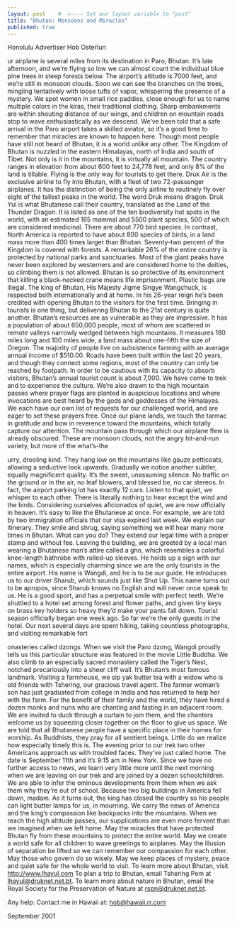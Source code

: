 ```yaml
---
layout: post    #  <---- Set our layout variable to "post"
title: "Bhutan: Monsoons and Miracles"  
published: true
---
```


Honolulu Advertiser Hob Osterlun

ur airplane is several miles from its destination in Paro, 
Bhutan. It’s late afternoon, and we’re flying so low we can 
almost count the individual blue pine trees in steep 
forests below. The airport’s altitude is 7000 feet, and 
we’re still in monsoon clouds. Soon we can see the branches 
on the trees, mingling tentatively with loose tufts of 
vapor, whispering the presence of a mystery. We spot women 
in small rice paddies, close enough for us to name multiple 
colors in the kiras, their traditional clothing. Sharp 
embankments are within shouting distance of our wings, and 
children on mountain roads stop to wave enthusiastically as 
we descend. We’ve been told that a safe arrival in the Paro 
airport takes a skilled aviator, so it’s a good time to 
remember that miracles are known to happen here. Though 
most people have still not heard of Bhutan, it is a world 
unlike any other. 
The Kingdom of Bhutan is nuzzled in the eastern Himalayas, 
north of India and south of Tibet. Not only is it in the 
mountains, it is virtually all mountain. The country ranges 
in elevation from about 600 feet to 24,778 feet, and only 
8% of the land is tillable. Flying is the only way for 
tourists to get there. Druk Air is the exclusive airline to 
fly into Bhutan, with a fleet of two 72-passenger 
airplanes. It has the distinction of being the only airline 
to routinely fly over eight of the tallest peaks in the 
world. 
The word Druk means dragon. Druk Yul is what Bhutanese call 
their country, translated as the Land of the Thunder 
Dragon. It is listed as one of the ten biodiversity hot 
spots in the world, with an estimated 165 mammal and 5500 
plant species, 500 of which are considered medicinal. There 
are about 770 bird species. In contrast, North America is 
reported to have about 800 species of birds, in a land mass 
more than 400 times larger than Bhutan. Seventy-two percent 
of the Kingdom is covered with forests. A remarkable 26% of 
the entire country is protected by national parks and 
sanctuaries. Most of the giant peaks have never been 
explored by westerners and are considered home to the 
deities, so climbing them is not allowed. Bhutan is so 
protective of its environment that killing a black-necked 
crane means life imprisonment. Plastic bags are illegal. 
The king of Bhutan, His Majesty Jigme Singye Wangchuck, is 
respected both internationally and at home. In his 26-year 
reign he’s been credited with opening Bhutan to the 
visitors for the first time. Bringing in tourists is one 
thing, but delivering Bhutan to the 21st century is quite 
another. Bhutan’s resources are as vulnerable as they are 
impressive. It has a population of about 650,000 people, 
most of whom are scattered in remote valleys narrowly 
wedged between high mountains. It measures 180 miles long 
and 100 miles wide, a land mass about one-fifth the size of 
Oregon. The majority of people live on subsistence farming 
with an average annual income of $510.00. Roads have been 
built within the last 20 years, and though they connect 
some regions, most of the country can only be reached by 
footpath. In order to be cautious with its capacity to 
absorb visitors, Bhutan’s annual tourist count is about 
7,000. 
We have come to trek and to experience the culture. We’re 
also drawn to the high mountain passes where prayer flags 
are planted in auspicious locations and where invocations 
are best heard by the gods and goddesses of the Himalayas. 
We each have our own list of requests for our challenged 
world, and are eager to set these prayers free. Once our 
plane lands, we touch the tarmac in gratitude and bow in 
reverence toward the mountains, which totally capture our 
attention. The mountain pass through which our airplane 
flew is already obscured. These are monsoon clouds, not the 
angry hit-and-run variety, but more of the what’s-the

urry, drooling kind. They hang low on the mountains like 
gauze petticoats, allowing a seductive look upwards. 
Gradually we notice another subtler, equally magnificent 
quality. It’s the sweet, unassuming silence. No traffic on 
the ground or in the air, no leaf blowers, and blessed be, 
no car stereos. In fact, the airport parking lot has 
exactly 12 cars. Listen to that quiet, we whisper to each 
other. There is literally nothing to hear except the wind 
and the birds. Considering ourselves aficionados of quiet, 
we are now officially in heaven. 
It’s easy to like the Bhutanese at once. For example, we 
are told by two immigration officials that our visa expired 
last week. We explain our itinerary. They smile and shrug, 
saying something we will hear many more times in Bhutan. 
What can you do? They extend our legal time with a proper 
stamp and without fee. Leaving the building, we are greeted 
by a local man wearing a Bhutanese man’s attire called a 
gho, which resembles a colorful knee-length bathrobe with 
rolled-up sleeves. He holds up a sign with our names, which 
is especially charming since we are the only tourists in 
the entire airport. His name is Wangdi, and he is to be our 
guide. He introduces us to our driver Sharub, which sounds 
just like Shut Up. This name turns out to be apropos, since 
Sharub knows no English and will never once speak to us. He 
is a good sport, and has a perpetual smile with perfect 
teeth. 
We’re shuttled to a hotel set among forest and flower 
paths, and given tiny keys on brass key holders so heavy 
they’d make your pants fall down. Tourist season officially 
began one week ago. So far we’re the only guests in the 
hotel. Our next several days are spent hiking, taking 
countless photographs, and visiting remarkable fort

onasteries called dzongs. When we visit the Paro dzong, 
Wangdi proudly tells us this particular structure was 
featured in the movie Little Buddha. We also climb to an 
especially sacred monastery called the Tiger’s Nest, 
notched precariously into a sheer cliff wall. It’s Bhutan’s 
most famous landmark. 
Visiting a farmhouse, we sip yak butter tea with a widow 
who is old friends with Tshering, our gracious travel 
agent. The farmer woman’s son has just graduated from 
college in India and has returned to help her with the 
farm. For the benefit of their family and the world, they 
have hired a dozen monks and nuns who are chanting and 
fasting in an adjacent room. We are invited to duck through 
a curtain to join them, and the chanters welcome us by 
squeezing closer together on the floor to give us space. We 
are told that all Bhutanese people have a specific place in 
their homes for worship. As Buddhists, they pray for all 
sentient beings. Little do we realize how especially timely 
this is. 
The evening prior to our trek two other Americans approach 
us with troubled faces. They’ve just called home. The date 
is September 11th and it’s 9:15 am in New York. Since we 
have no further access to news, we learn very little more 
until the next morning when we are leaving on our trek and 
are joined by a dozen schoolchildren. We are able to infer 
the ominous developments from them when we ask them why 
they’re out of school. Because two big buildings in America 
fell down, madam. As it turns out, the king has closed the 
country so his people can light butter lamps for us, in 
mourning. We carry the news of America and the king’s 
compassion like backpacks into the mountains. When we reach 
the high altitude passes, our supplications are even more 
fervent than we imagined when we left home. May the 
miracles that have protected Bhutan fly from these 
mountains to protect the entire world. May we create a 
world safe for all children to wave greetings to airplanes. 
May the illusion of separation be lifted so we can remember 
our compassion for each other. May those who govern do so 
wisely. May we keep places of mystery, peace and quiet safe 
for the whole world to visit. 
To learn more about Bhutan, visit http://www.lhayul.com To plan a trip to Bhutan, email Tshering Pem at 
lhayul@druknet.net.bt. To learn more about nature in 
Bhutan, email the Royal Society for the Preservation of 
Nature at rspn@druknet.net.bt.   

Any help: Contact me in Hawaii at: hob@hawaii.rr.com 



 

September 2001
